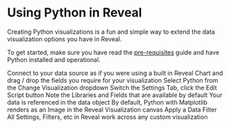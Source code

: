 # Using Python in Reveal

Creating Python visualizations is a fun and simple way to extend the data visualization options you have in Reveal.

To get started, make sure you have read the [pre-requisites](https://github.com/RevealBi/Samples-Dashboards/blob/master/Python/installing-python.md) guide and have Python installed and operational.



Connect to your data source as if you were using a built in Reveal Chart and drag / drop the fields you require for your visualization
Select Python from the Change Visualization dropdown
Switch the Settings Tab, click the Edit Script button
Note the Libraries and Fields that are available by default
Your data is referenced in the data object
By default, Python with Matplotlib renders as an Image in the Reveal Visualization canvas
Apply a Data Filter
All Settings, Filters, etc in Reveal work across any custom visualization
